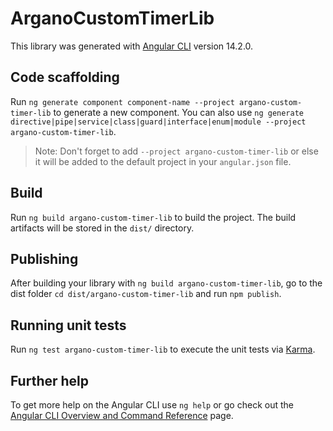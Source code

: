 # ArganoCustomTimerLib

This library was generated with [Angular CLI](https://github.com/angular/angular-cli) version 14.2.0.

## Code scaffolding

Run `ng generate component component-name --project argano-custom-timer-lib` to generate a new component. You can also use `ng generate directive|pipe|service|class|guard|interface|enum|module --project argano-custom-timer-lib`.
> Note: Don't forget to add `--project argano-custom-timer-lib` or else it will be added to the default project in your `angular.json` file. 

## Build

Run `ng build argano-custom-timer-lib` to build the project. The build artifacts will be stored in the `dist/` directory.

## Publishing

After building your library with `ng build argano-custom-timer-lib`, go to the dist folder `cd dist/argano-custom-timer-lib` and run `npm publish`.

## Running unit tests

Run `ng test argano-custom-timer-lib` to execute the unit tests via [Karma](https://karma-runner.github.io).

## Further help

To get more help on the Angular CLI use `ng help` or go check out the [Angular CLI Overview and Command Reference](https://angular.io/cli) page.
